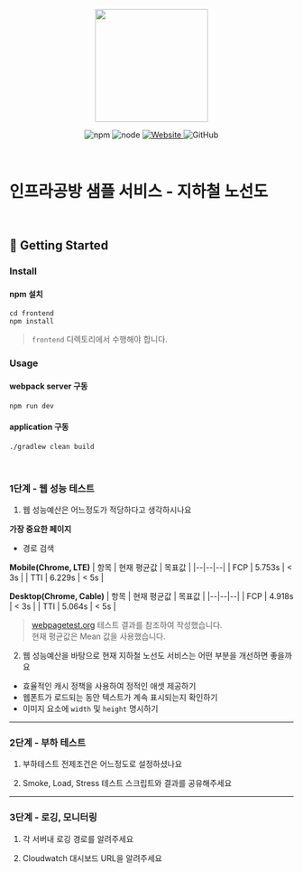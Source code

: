 <p align="center">
    <img width="200px;" src="https://raw.githubusercontent.com/woowacourse/atdd-subway-admin-frontend/master/images/main_logo.png"/>
</p>
<p align="center">
  <img alt="npm" src="https://img.shields.io/badge/npm-%3E%3D%205.5.0-blue">
  <img alt="node" src="https://img.shields.io/badge/node-%3E%3D%209.3.0-blue">
  <a href="https://edu.nextstep.camp/c/R89PYi5H" alt="nextstep atdd">
    <img alt="Website" src="https://img.shields.io/website?url=https%3A%2F%2Fedu.nextstep.camp%2Fc%2FR89PYi5H">
  </a>
  <img alt="GitHub" src="https://img.shields.io/github/license/next-step/atdd-subway-service">
</p>

<br>

# 인프라공방 샘플 서비스 - 지하철 노선도

<br>

## 🚀 Getting Started

### Install
#### npm 설치
```
cd frontend
npm install
```
> `frontend` 디렉토리에서 수행해야 합니다.

### Usage
#### webpack server 구동
```
npm run dev
```
#### application 구동
```
./gradlew clean build
```
<br>


### 1단계 - 웹 성능 테스트
1. 웹 성능예산은 어느정도가 적당하다고 생각하시나요

**가장 중요한 페이지**
- 경로 검색

**Mobile(Chrome, LTE)**
| 항목 | 현재 평균값 | 목표값 |
|--|--|--|
| FCP | 5.753s | < 3s |
| TTI | 6.229s | < 5s |

**Desktop(Chrome, Cable)**
| 항목 | 현재 평균값 | 목표값 |
|--|--|--|
| FCP | 4.918s | < 3s |
| TTI | 5.064s | < 5s |

> [webpagetest.org](https://www.webpagetest.org/) 테스트 결과를 참조하여 작성했습니다.<br>
> 현재 평균값은 Mean 값을 사용했습니다.

2. 웹 성능예산을 바탕으로 현재 지하철 노선도 서비스는 어떤 부분을 개선하면 좋을까요

- 효율적인 캐시 정책을 사용하여 정적인 애셋 제공하기
- 웹폰트가 로드되는 동안 텍스트가 계속 표시되는지 확인하기
- 이미지 요소에 `width` 및 `height` 명시하기

---

### 2단계 - 부하 테스트 
1. 부하테스트 전제조건은 어느정도로 설정하셨나요

2. Smoke, Load, Stress 테스트 스크립트와 결과를 공유해주세요

---

### 3단계 - 로깅, 모니터링
1. 각 서버내 로깅 경로를 알려주세요

2. Cloudwatch 대시보드 URL을 알려주세요
